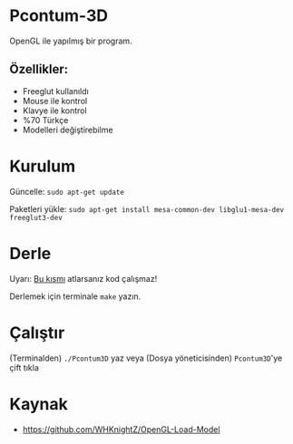 # Pcontum-3D
OpenGL ile yapılmış bir program.
## Özellikler: ##
- Freeglut kullanıldı
- Mouse ile kontrol
- Klavye ile kontrol
- %70 Türkçe
- Modelleri değiştirebilme
# Kurulum
Güncelle:
```sudo apt-get update```

Paketleri yükle:
```sudo apt-get install mesa-common-dev libglu1-mesa-dev freeglut3-dev```
# Derle
Uyarı: [Bu kısmı](#Kurulum "Kurulumu unutma!") atlarsanız kod çalışmaz!

Derlemek için terminale ```make``` yazın.
# Çalıştır
(Terminalden) ```./Pcontum3D``` yaz veya (Dosya yöneticisinden) ```Pcontum3D```'ye çift tıkla
# Kaynak
- https://github.com/WHKnightZ/OpenGL-Load-Model
